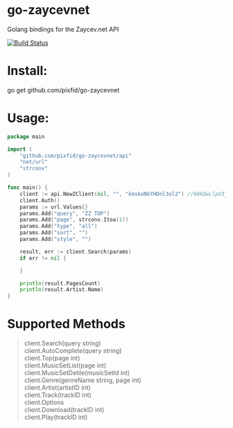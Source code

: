 # go-zaycevnet
Golang bindings for the Zaycev.net API

[![Build Status](https://travis-ci.org/pixfid/go-zaycevnet.svg?branch=master)](https://travis-ci.org/pixfid/go-zaycevnet)

# Install: <br/>

go get github.com/pixfid/go-zaycevnet <br/>

# Usage:<br/>

```go
package main

import (
	"github.com/pixfid/go-zaycevnet/api"
	"net/url"
	"strconv"
)

func main() {
	client := api.NewZClient(nil, "", "kmskoNkYHDnl3ol2") //60kQwLlpV3jv //d7DVaaELv
	client.Auth()
	params := url.Values{}
	params.Add("query", "ZZ TOP")
	params.Add("page", strconv.Itoa(1))
	params.Add("type", "all")
	params.Add("sort", "")
	params.Add("style", "")

	result, err := client.Search(params)
	if err != nil {

	}

	println(result.PagesCount)
	println(result.Artist.Name)
}
```

# Supported Methods<br/>
>client.Search(query string)<br/>
>client.AutoComplete(query string)<br/>
>client.Top(page int)<br/>
>client.MusicSetList(page int)<br/>
>client.MusicSetDetile(musicSetId int)<br/>
>client.Genre(genreName string, page int)<br/>
>client.Artist(artistID int)<br/>
>client.Track(trackID int)<br/>
>client.Options<br/>
>client.Download(trackID int)<br/>
>client.Play(trackID int)<br/>
